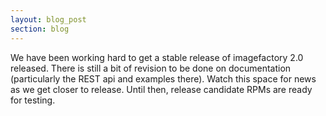 ```yaml
---
layout: blog_post
section: blog
---
```


We have been working hard to get a stable release of imagefactory 2.0 released. There is still a bit of revision to be done on documentation (particularly the REST api and examples there). Watch this space for news as we get closer to release. Until then, release candidate RPMs are ready for testing.


